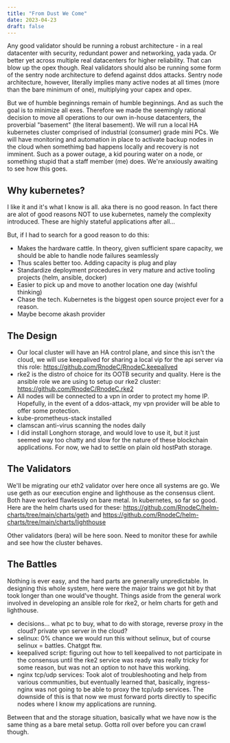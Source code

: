 ```yaml
---
title: "From Dust We Come"
date: 2023-04-23
draft: false
---
```


Any good validator should be running a robust architecture - in a real datacenter with security, redundant power and networking, yada yada.  Or better yet across multiple real datacenters for higher reliability.  That can blow up the opex though.  Real validators should also be running some form of the sentry node architecture to defend against ddos attacks.  Sentry node architecture, however, literally implies many active nodes at all times (more than the bare minimum of one), multiplying your capex and opex. 

But we of humble beginnings remain of humble beginnings.  And as such the goal is to minimize all exes. Therefore we made the seemingly rational decision to move all operations to our own in-house datacenters, the proverbial "basement" (the literal basement).  We will run a local HA kubernetes cluster comprised of industrial (consumer) grade mini PCs.  We will have monitoring and automation in place to activate backup nodes in the cloud when somethimg bad happens locally and recovery is not imminent. Such as a power outage, a kid pouring water on a node, or something stupid that a staff member (me) does.  We're anxiously awaiting to see how this goes.  

## Why kubernetes?

I like it and it's what I know is all.  aka there is no good reason. In fact there are alot of good reasons NOT to use kubernetes, namely the complexity introduced.  These are highly stateful applications after all... 

But, if I had to search for a good reason to do this:
 
- Makes the hardware cattle.  In theory, given sufficient spare capacity, we should be able to handle node failures seamlessly
- Thus scales better too.  Adding capacity is plug and play
- Standardize deployment procedures in very mature and active tooling projects (helm, ansible, docker)
- Easier to pick up and move to another location one day (wishful thinking)
- Chase the tech.  Kubernetes is the biggest open source project ever for a reason.
- Maybe become akash provider

## The Design

- Our local cluster will have an HA control plane, and since this isn't the cloud, we will use keepalived for sharing a local vip for the api server via this role:  https://github.com/RnodeC/RnodeC.keepalived
- rke2 is the distro of choice for its OOTB security and quality. Here is the ansible role we are using to setup our rke2 cluster:  https://github.com/RnodeC/RnodeC.rke2
- All nodes will be connected to a vpn in order to protect my home IP.  Hopefully, in the event of a ddos-attack, my vpn provider will be able to offer some protection.
- kube-prometheus-stack installed
- clamscan anti-virus scanning the nodes daily
- I did install Longhorn storage, and would love to use it, but it just seemed way too chatty and slow for the nature of these blockchain applications.  For now, we had to settle on plain old hostPath storage.  

## The Validators

We'll be migrating our eth2 validator over here once all systems are go.  We use geth as our execution engine and lighthouse as the consensus client.  Both have worked flawlessly on bare metal.  In kubernetes, so far so good.  Here are the helm charts used for these:  https://github.com/RnodeC/helm-charts/tree/main/charts/geth and https://github.com/RnodeC/helm-charts/tree/main/charts/lighthouse

Other validators (bera) will be here soon.  Need to monitor these for awhile and see how the cluster behaves.  

## The Battles

Nothing is ever easy, and the hard parts are generally unpredictable.  In designing this whole system, here were the major trains we got hit by that took longer than one would've thought.  Things aside from the general work involved in developing an ansible role for rke2, or helm charts for geth and lighthouse. 
 
- decisions... what pc to buy, what to do with storage, reverse proxy in the cloud?  private vpn server in the cloud?  
- selinux:  0% chance we would run this without selinux, but of course selinux = battles.  Chatgpt ftw.
- keepalived script:  figuring out how to tell keepalived to not participate in the consensus until the rke2 service was ready was really tricky for some reason, but was not an option to not have this working.
- nginx tcp/udp services:  Took alot of troubleshooting and help from various communities, but eventually learned that, basically, ingress-nginx was not going to be able to proxy the tcp/udp services.  The downside of this is that now we must forward ports directly to specific nodes where I know my applications are running.  

Between that and the storage situation, basically what we have now is the same thing as a bare metal setup.  Gotta roll over before you can crawl though.